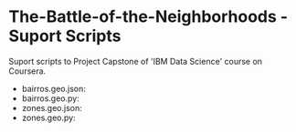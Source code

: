 # The-Battle-of-the-Neighborhoods - Suport Scripts

Suport scripts to Project Capstone of 'IBM Data Science' course on Coursera.

* bairros.geo.json: 
* bairros.geo.py:
* zones.geo.json: 
* zones.geo.py:
